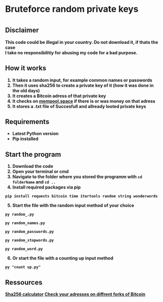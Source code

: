 <h1>Bruteforce random private keys<h1>

<h2>Disclaimer</h2>

<b>This code could be illegal in your country.<b> Do not download it, if thats the case<br>
I take no responsibilitiy for abusing my code for a bad purpose.

<h2>How it works</h2>

1. It takes a random input, for example common names or passwords
2. Then it uses sha256 to create a private key of it (how it was done in the old days)
3. It creates a Bitcoin adress of that private key
4. It checks on <a target="blank" href="https://mempool.space">mempool.space</a> if there is or was money on that adress
5. It stores a .txt file of Succesfull and allready looted private keys

<h2>Requirements </h2>

* Latest Python version
* Pip installed

<h2>Start the program</h2>

1. Download the code
2. Open your terminal or cmd
3. Navigate to the folder where you stored the programm with `cd folderName` and `cd ..`
4. Install required packages via pip
```
pip install requests bitcoin time itertools random string wonderwords
```
5. Start the file with the random input method of your choice
```
py random_.py
```
```
py random_names.py
```
```
py random_passwords.py
```
```
py random_stopwords.py
```
```
py random_word.py
```
6. Or start the file with a counting up input method
```
py "count up.py"
```

<h2>Ressources</h2>

<a href="https://learnmeabitcoin.com/tools/sha256/?string=%23BTC&multiple=1" taget="_blank">Sha256 calculator</a>
<a target="blank" href="https://bfr.sate.tools">Check your adresses on diffrent forks of Bitcoin</a>